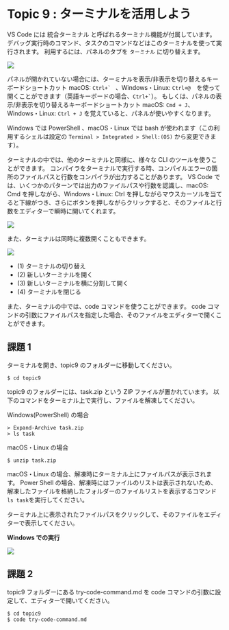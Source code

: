 # Topic 9 : ターミナルを活用しよう

VS Code には 統合ターミナル と呼ばれるターミナル機能が付属しています。
デバッグ実行時のコマンド、タスクのコマンドなどはこのターミナルを使って実行されます。
利用するには、パネルのタブを `ターミナル` に切り替えます。

![](switch_panel_to_terminal.png)

パネルが開かれていない場合には、ターミナルを表示/非表示を切り替えるキーボードショートカット macOS: `` Ctrl+`  `` 、Windows・Linux: `Ctrl+@`　を使って開くことができます（英語キーボードの場合、`` Ctrl+` ``）。
もしくは、パネルの表示/非表示を切り替えるキーボードショートカット macOS: `Cmd + J`、Windows・Linux: `Ctrl + J` を覚えていると、パネルが使いやすくなります。

Windows では PowerShell 、macOS・Linux では bash が使われます（この利用するシェルは設定の `Terminal > Integrated > Shell:(OS)` から変更できます）。

ターミナルの中では、他のターミナルと同様に、様々な CLI のツールを使うことができます。
コンパイラをターミナルで実行する時、コンパイルエラーの箇所のファイルパスと行数をコンパイラが出力することがあります。
VS Code では、いくつかのパターンでは出力のファイルパスや行数を認識し、macOS: Cmd を押しながら、Windows・Linux: Ctrl を押しながらマウスカーソルを当てると下線がつき、さらにボタンを押しながらクリックすると、そのファイルと行数をエディターで瞬時に開いてくれます。

![](compile_error.png)

また、ターミナルは同時に複数開くこともできます。

![](terminal_ui.png)

- (1) ターミナルの切り替え
- (2) 新しいターミナルを開く
- (3) 新しいターミナルを横に分割して開く
- (4) ターミナルを閉じる

また、ターミナルの中では、code コマンドを使うことができます。
code コマンドの引数にファイルパスを指定した場合、そのファイルをエディターで開くことができます。

## 課題 1

ターミナルを開き、topic9 のフォルダーに移動してください。

```
$ cd topic9
```

topic9 のフォルダーには、task.zip という ZIP ファイルが置かれています。
以下のコマンドをターミナル上で実行し、ファイルを解凍してください。

Windows(PowerShell) の場合

```
> Expand-Archive task.zip
> ls task
```

macOS・Linux の場合

```
$ unzip task.zip
```

macOS・Linux の場合、解凍時にターミナル上にファイルパスが表示されます。
Power Shell の場合、解凍時にはファイルのリストは表示されないため、解凍したファイルを格納したフォルダーのファイルリストを表示するコマンド`ls task`を実行してください。

ターミナル上に表示されたファイルパスをクリックして、そのファイルをエディターで表示してください。

**Windows での実行**

![](windows_unzip.png)

## 課題 2

topic9 フォルダーにある try-code-command.md を code コマンドの引数に設定して、エディターで開いてください。

```
$ cd topic9
$ code try-code-command.md
```
